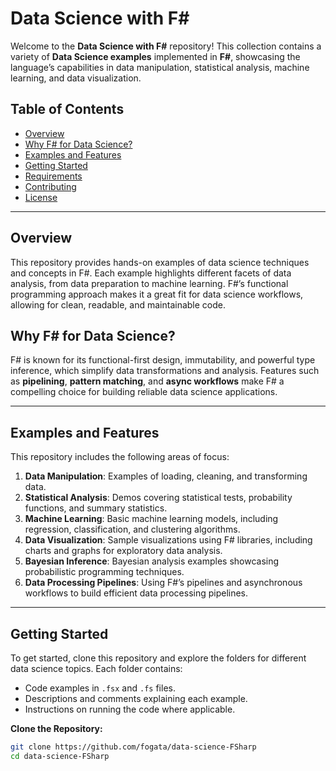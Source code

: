 # Data Science with F#

Welcome to the **Data Science with F#** repository! This collection contains a variety of **Data Science examples** implemented in **F#**, showcasing the language’s capabilities in data manipulation, statistical analysis, machine learning, and data visualization.

## Table of Contents
- [Overview](#overview)
- [Why F# for Data Science?](#why-f-for-data-science)
- [Examples and Features](#examples-and-features)
- [Getting Started](#getting-started)
- [Requirements](#requirements)
- [Contributing](#contributing)
- [License](#license)

---

## Overview

This repository provides hands-on examples of data science techniques and concepts in F#. Each example highlights different facets of data analysis, from data preparation to machine learning. F#’s functional programming approach makes it a great fit for data science workflows, allowing for clean, readable, and maintainable code.

## Why F# for Data Science?

F# is known for its functional-first design, immutability, and powerful type inference, which simplify data transformations and analysis. Features such as **pipelining**, **pattern matching**, and **async workflows** make F# a compelling choice for building reliable data science applications.

---

## Examples and Features

This repository includes the following areas of focus:

1. **Data Manipulation**: Examples of loading, cleaning, and transforming data.
2. **Statistical Analysis**: Demos covering statistical tests, probability functions, and summary statistics.
3. **Machine Learning**: Basic machine learning models, including regression, classification, and clustering algorithms.
4. **Data Visualization**: Sample visualizations using F# libraries, including charts and graphs for exploratory data analysis.
5. **Bayesian Inference**: Bayesian analysis examples showcasing probabilistic programming techniques.
6. **Data Processing Pipelines**: Using F#’s pipelines and asynchronous workflows to build efficient data processing pipelines.

---

## Getting Started

To get started, clone this repository and explore the folders for different data science topics. Each folder contains:
- Code examples in `.fsx` and `.fs` files.
- Descriptions and comments explaining each example.
- Instructions on running the code where applicable.

**Clone the Repository:**
```bash
git clone https://github.com/fogata/data-science-FSharp
cd data-science-FSharp
